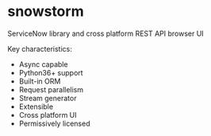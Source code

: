 # snowstorm
ServiceNow library and cross platform REST API browser UI

Key characteristics:
- Async capable
- Python36+ support
- Built-in ORM
- Request parallelism
- Stream generator
- Extensible
- Cross platform UI
- Permissively licensed


